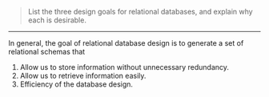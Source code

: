 > List the three design goals for relational databases, and explain why each 
> is desirable. 

--------------------------------

In general, the goal of relational database design is to generate a set of 
relational schemas that 

1. Allow us to store information without unnecessary redundancy. 
2. Allow us to retrieve information easily. 
3. Efficiency of the database design.  

